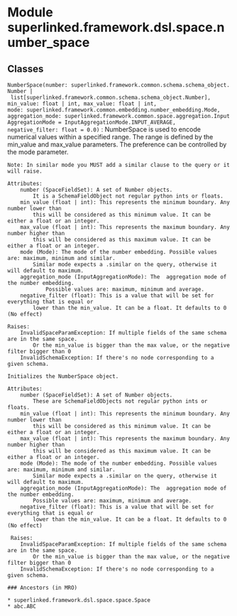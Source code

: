 Module superlinked.framework.dsl.space.number_space
===================================================

Classes
-------

`NumberSpace(number: superlinked.framework.common.schema.schema_object.Number | list[superlinked.framework.common.schema.schema_object.Number], min_value: float | int, max_value: float | int, mode: superlinked.framework.common.embedding.number_embedding.Mode, aggregation_mode: superlinked.framework.common.space.aggregation.InputAggregationMode = InputAggregationMode.INPUT_AVERAGE, negative_filter: float = 0.0)`
:   NumberSpace is used to encode numerical values within a specified range.
    The range is defined by the min_value and max_value parameters.
    The preference can be controlled by the mode parameter.
    
    Note: In similar mode you MUST add a similar clause to the query or it will raise.
    
    Attributes:
        number (SpaceFieldSet): A set of Number objects.
            It is a SchemaFieldObject not regular python ints or floats.
        min_value (float | int): This represents the minimum boundary. Any number lower than
            this will be considered as this minimum value. It can be either a float or an integer.
        max_value (float | int): This represents the maximum boundary. Any number higher than
            this will be considered as this maximum value. It can be either a float or an integer.
        mode (Mode): The mode of the number embedding. Possible values are: maximum, minimum and similar.
            Similar mode expects a .similar on the query, otherwise it will default to maximum.
        aggregation_mode (InputAggregationMode): The  aggregation mode of the number embedding.
                Possible values are: maximum, minimum and average.
        negative_filter (float): This is a value that will be set for everything that is equal or
            lower than the min_value. It can be a float. It defaults to 0 (No effect)
    
    Raises:
        InvalidSpaceParamException: If multiple fields of the same schema are in the same space.
            Or the min_value is bigger than the max value, or the negative filter bigger than 0
        InvalidSchemaException: If there's no node corresponding to a given schema.
    
    Initializes the NumberSpace object.
    
    Attributes:
        number (SpaceFieldSet): A set of Number objects.
            These are SchemaFieldObjects not regular python ints or floats.
        min_value (float | int): This represents the minimum boundary. Any number lower than
            this will be considered as this minimum value. It can be either a float or an integer.
        max_value (float | int): This represents the maximum boundary. Any number higher than
            this will be considered as this maximum value. It can be either a float or an integer.
        mode (Mode): The mode of the number embedding. Possible values are: maximum, minimum and similar.
            Similar mode expects a .similar on the query, otherwise it will default to maximum.
        aggregation_mode (InputAggregationMode): The  aggregation mode of the number embedding.
            Possible values are: maximum, minimum and average.
        negative_filter (float): This is a value that will be set for everything that is equal or
            lower than the min_value. It can be a float. It defaults to 0 (No effect)
    
     Raises:
        InvalidSpaceParamException: If multiple fields of the same schema are in the same space.
            Or the min_value is bigger than the max value, or the negative filter bigger than 0
        InvalidSchemaException: If there's no node corresponding to a given schema.

    ### Ancestors (in MRO)

    * superlinked.framework.dsl.space.space.Space
    * abc.ABC